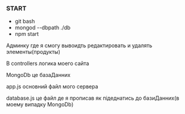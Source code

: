 ### START
- git bash
- mongod --dbpath ./db
- npm start

Админку где я смогу вывоидть редактировать и удалять элементы(продукты)

В controllers логика моего сайта


MongoDb це базаДанних

app.js основний файл мого сервера

database.js це файл де я прописав як підеднатись до базиДанних(в моему випадку MongoDb)